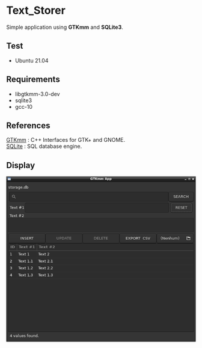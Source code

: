 # Text_Storer

Simple application using <b>GTKmm</b> and <b>SQLite3</b>.</br>

## Test

- Ubuntu 21.04

## Requirements

- libgtkmm-3.0-dev
- sqlite3
- gcc-10

## References
[GTKmm](https://gtkmm.org/en/) : C++ Interfaces for GTK+ and GNOME.</br>
[SQLite](https://www.sqlite.org/) : SQL database engine.</br>

## Display
![Display](https://github.com/jpenrici/Text_Storer/blob/main/display/display.png)
